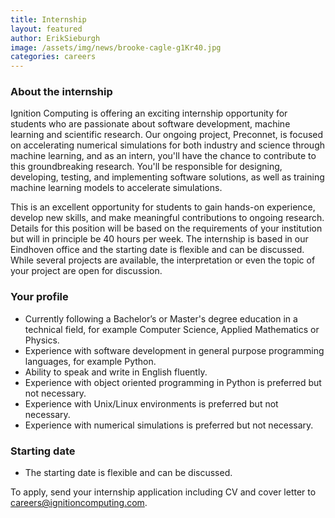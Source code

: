 ```yaml
---
title: Internship
layout: featured
author: ErikSieburgh
image: /assets/img/news/brooke-cagle-g1Kr40.jpg
categories: careers
---
```


### About the internship

Ignition Computing is offering an exciting internship opportunity for students who are passionate about software development, machine learning and scientific research. Our ongoing project, Preconnet, is focused on accelerating numerical simulations for both industry and science through machine learning, and as an intern, you'll have the chance to contribute to this groundbreaking research. You'll be responsible for designing, developing, testing, and implementing software solutions, as well as training machine learning models to accelerate simulations.

This is an excellent opportunity for students to gain hands-on experience, develop new skills, and make meaningful contributions to ongoing research. Details for this position will be based on the requirements of your institution but will in principle be 40 hours per week. The internship is based in our Eindhoven office and the starting date is flexible and can be discussed. While several projects are available, the interpretation or even the topic of your project are open for discussion.

### Your profile

- Currently following a Bachelor’s or Master's degree education in a technical field, for example Computer Science, Applied Mathematics or Physics.
- Experience with software development in general purpose programming languages, for example Python.
- Ability to speak and write in English fluently.
- Experience with object oriented programming in Python is preferred but not necessary.
- Experience with Unix/Linux environments is preferred but not necessary.
- Experience with numerical simulations is preferred but not necessary.

### Starting date

- The starting date is flexible and can be discussed.

To apply, send your internship application including CV and cover letter to <careers@ignitioncomputing.com>.
